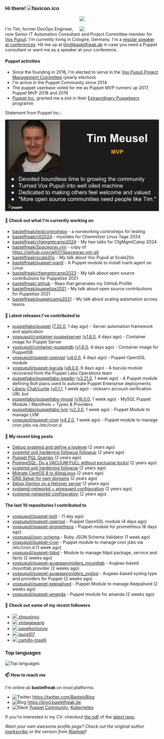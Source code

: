 ### Hi there! ![favicon.ico](https://raw.githubusercontent.com/bastelfreak/bastelfreak/master/favicon.ico)

<p align="center">
  <a href="https://github.com/ryo-ma/github-profile-trophy"><img src="https://github-profile-trophy.vercel.app/?username=bastelfreak&theme=darkhub&margin-w=15&margin-h=15&no-frame=true&column=5"/></a>
</p>

<img align="right" src="https://avatars.githubusercontent.com/bastelfreak" width="260">

I'm Tim, former DevOps Engineer, now Senior IT Automation Consultant and Project
Committee member for [Vox Pupuli](https://voxpupuli.org).
I'm currently living in Cologne, Germany. I'm a
[regular speaker at conferences](https://github.com/bastelfreak/talks#collection-of-talks-proposals-and-related-stuff).
Hit me up at [tim@bastelfreak.de](mailto:tim@bastelfeak.de) in case you need a
Puppet consultant or want me as a speaker at your conference.

#### Puppet activities

* Since the founding in 2016, I'm elected to serve in the [Vox Pupuli Project Management Committee](https://voxpupuli.org/blog/2016/10/12/pmc-election-results/) (yearly election)
* I'm active in the Puppet Community since 2014
* The puppet userbase voted for me as Puppet MVP runners up 2017, Puppet MVP 2018 and 2019
* [Puppet Inc.](https://puppet.com) granted me a slot in their [Extraordinary Puppeteers](https://puppet-champions.github.io/profiles.html) programm

Statement from Puppet Inc.:

![mvp statement](https://raw.githubusercontent.com/bastelfreak/bastelfreak/master/MVP.png)

#### 🌱 Check out what I'm currently working on


- [bastelfreak/testcontrolrepo](https://github.com/bastelfreak/testcontrolrepo) - a nonworking controlrepo for testing
- [bastelfreak/clt2024](https://github.com/bastelfreak/clt2024) - myslides for Chemnitzer Linux Tage 2024
- [bastelfreak/cfgmgmtcamp2024](https://github.com/bastelfreak/cfgmgmtcamp2024) - My two talks for CfgMgmtCamp 2024
- [bastelfreak/Spacegray.vim](https://github.com/bastelfreak/Spacegray.vim) - copy of https://github.com/ajh17/Spacegray.vim.git
- [bastelfreak/scale20x](https://github.com/bastelfreak/scale20x) - My talk about Vox Pupuli at Scale20x
- [bastelfreak/puppet-ivanti](https://github.com/bastelfreak/puppet-ivanti) - A Puppet module to install Ivanti agent on Linux
- [bastelfreak/cfgmgmtcamp2023](https://github.com/bastelfreak/cfgmgmtcamp2023) - My talk about open source contributions for Puppetize 2021
- [bastelfreak/.github](https://github.com/bastelfreak/.github) - Repo that generates my GitHub Profile
- [bastelfreak/puppetize2021](https://github.com/bastelfreak/puppetize2021) - My talk about open source contributions for Puppetize 2021
- [bastelfreak/puppetcamp2021](https://github.com/bastelfreak/puppetcamp2021) - My talk about scaling automation across teams

#### 🔭 Latest releases I've contributed to


- [puppetlabs/puppet](https://github.com/puppetlabs/puppet) ([7.32.0](https://github.com/puppetlabs/puppet/releases/tag/7.32.0), 1 day ago) - Server automation framework and application
- [voxpupuli/container-puppetserver](https://github.com/voxpupuli/container-puppetserver) ([v1.6.0](https://github.com/voxpupuli/container-puppetserver/releases/tag/v1.6.0), 4 days ago) - Container image for Puppet Server
- [voxpupuli/container-puppetdb](https://github.com/voxpupuli/container-puppetdb) ([v1.6.0](https://github.com/voxpupuli/container-puppetdb/releases/tag/v1.6.0), 4 days ago) - Container image for PuppetDB
- [voxpupuli/puppet-openssl](https://github.com/voxpupuli/puppet-openssl) ([v4.0.0](https://github.com/voxpupuli/puppet-openssl/releases/tag/v4.0.0), 4 days ago) - Puppet OpenSSL module
- [voxpupuli/puppet-bacula](https://github.com/voxpupuli/puppet-bacula) ([v8.0.0](https://github.com/voxpupuli/puppet-bacula/releases/tag/v8.0.0), 6 days ago) - A bacula module recovered from the Puppet Labs Operations team
- [puppetlabs/puppetlabs-peadm](https://github.com/puppetlabs/puppetlabs-peadm) ([v3.21.0](https://github.com/puppetlabs/puppetlabs-peadm/releases/tag/v3.21.0), 1 week ago) - A Puppet module defining Bolt plans used to automate Puppet Enterprise deployments
- [Libera-Chat/curite](https://github.com/Libera-Chat/curite) ([v0.1.1](https://github.com/Libera-Chat/curite/releases/tag/v0.1.1), 1 week ago) - nickserv account verification URL bot
- [puppetlabs/puppetlabs-mysql](https://github.com/puppetlabs/puppetlabs-mysql) ([v16.0.0](https://github.com/puppetlabs/puppetlabs-mysql/releases/tag/v16.0.0), 1 week ago) - MySQL Puppet Module / Manifests &#43; Types &amp; Providers
- [puppetlabs/puppetlabs-lvm](https://github.com/puppetlabs/puppetlabs-lvm) ([v2.3.0](https://github.com/puppetlabs/puppetlabs-lvm/releases/tag/v2.3.0), 1 week ago) - Puppet Module to manage LVM
- [voxpupuli/puppet-cron](https://github.com/voxpupuli/puppet-cron) ([v4.2.0](https://github.com/voxpupuli/puppet-cron/releases/tag/v4.2.0), 1 week ago) - Puppet module to manage cron jobs via /etc/cron.d

#### 📜 My recent blog posts


- [Debug systemd and define a loglevel](https://blog.bastelfreak.de/2022/02/debug-systemd-and-define-a-loglevel/) (2 years ago)
- [systemd unit hardening followup followup](https://blog.bastelfreak.de/2022/01/systemd-unit-hardening-followup-followup/) (2 years ago)
- [Puppet PQL Queries](https://blog.bastelfreak.de/2022/01/puppet-pql-queries/) (2 years ago)
- [PostgreSQL: Do a VACUUM FULL without exclusive locks!](https://blog.bastelfreak.de/2022/01/postgresql-do-a-vacuum-full-without-exclusive-locks/) (2 years ago)
- [systemd unit hardening followup](https://blog.bastelfreak.de/2022/01/systemd-unit-hardening-followup/) (2 years ago)
- [Migrate CentOS 8 to AlmaLinux](https://blog.bastelfreak.de/2022/01/migrate-centos-8-to-almalinux/) (2 years ago)
- [DNS Setup for own domains](https://blog.bastelfreak.de/2022/01/dns-setup-for-own-domains/) (2 years ago)
- [Setup Gentoo on a Hetzner server](https://blog.bastelfreak.de/2022/01/setup-gentoo-on-a-hetzner-server/) (2 years ago)
- [systemd-networkd &#43; wireguard configuration](https://blog.bastelfreak.de/2022/01/systemd-networkd-wireguard-configuration/) (2 years ago)
- [systemd-networkd configuration](https://blog.bastelfreak.de/2022/01/systemd-networkd-configuration/) (2 years ago)

#### The last 10 repositories I contributed to


- [voxpupuli/puppet-bolt](https://github.com/voxpupuli/puppet-bolt) -  (1 day ago)
- [voxpupuli/puppet-openssl](https://github.com/voxpupuli/puppet-openssl) - Puppet OpenSSL module (4 days ago)
- [voxpupuli/puppet-prometheus](https://github.com/voxpupuli/puppet-prometheus) - Puppet module for prometheus (6 days ago)
- [voxpupuli/json-schema](https://github.com/voxpupuli/json-schema) - Ruby JSON Schema Validator (1 week ago)
- [voxpupuli/puppet-cron](https://github.com/voxpupuli/puppet-cron) - Puppet module to manage cron jobs via /etc/cron.d (1 week ago)
- [voxpupuli/puppet-lldpd](https://github.com/voxpupuli/puppet-lldpd) - Module to manage lldpd package, service and facts (2 weeks ago)
- [voxpupuli/puppet-augeasproviders_mounttab](https://github.com/voxpupuli/puppet-augeasproviders_mounttab) - Augeas-based mounttab provider (2 weeks ago)
- [voxpupuli/puppet-augeasproviders_syslog](https://github.com/voxpupuli/puppet-augeasproviders_syslog) - Augeas-based syslog type and providers for Puppet (2 weeks ago)
- [voxpupuli/puppet-keepalived](https://github.com/voxpupuli/puppet-keepalived) - Puppet Module to manage Keepalived (2 weeks ago)
- [voxpupuli/puppet-amanda](https://github.com/voxpupuli/puppet-amanda) - Puppet module for amanda (2 weeks ago)

#### 👥 Check out some of my recent followers


- [<img src="https://avatars.githubusercontent.com/u/3961183?u=01582e87de4eed440b07b84786cf348e731cb2b1&amp;v=4" height="20"/> zhouxinyu](https://github.com/zhouxinyu)
- [<img src="https://avatars.githubusercontent.com/u/1527648?u=9b9ed328f45640b4bc29594ffae22380a3048ae7&amp;v=4" height="20"/> vintagewang](https://github.com/vintagewang)
- [<img src="https://avatars.githubusercontent.com/u/173689185?u=f277153ad0db91745595465c67c6211354195d67&amp;v=4" height="20"/> pavelkovtunov](https://github.com/pavelkovtunov)
- [<img src="https://avatars.githubusercontent.com/u/156711189?u=9b9925c5b1a132b6999132405caf05f519a36bf7&amp;v=4" height="20"/> laura107](https://github.com/laura107)
- [<img src="https://avatars.githubusercontent.com/u/18188907?u=52a69ab075e8c7bff61fd95ffb7186f2c2cbe9e1&amp;v=4" height="20"/> camillo-toselli](https://github.com/camillo-toselli)

### Top languages

![Top languages](https://github-readme-stats.vercel.app/api/top-langs/?username=bastelfreak&hide_title=true)

#### 📫 How to reach me

I'm online as **bastelfreak** on most platforms:

- <img src="https://raw.githubusercontent.com/FortAwesome/Font-Awesome/master/svgs/brands/twitter.svg" width="20" alt="Twitter" /> https://twitter.com/BastelsBlog
- <img src="https://raw.githubusercontent.com/FortAwesome/Font-Awesome/master/svgs/brands/wordpress.svg" width="20" alt="Blog" /> https://blog.bastelfreak.de
- <img src="https://raw.githubusercontent.com/FortAwesome/Font-Awesome/master/svgs/brands/slack.svg" width="20" alt="Slack" /> [Puppet Community](https://slack.puppet.com/), [Kubernetes](https://slack.k8s.io/)

If you're interested in my CV: checkout [the pdf](https://github.com/bastelfreak/cv/raw/master/content-en.pdf) of the [latext repo](https://github.com/bastelfreak/cv#readme).

*Want your own awesome profile page? Check out the original author [markscribe](https://github.com/muesli/markscribe) or the version from [Raphaël](https://github.com/raphink/raphink#hi-there-)!*
